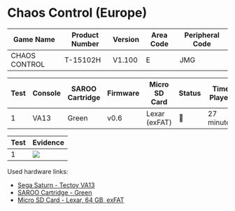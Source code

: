 # Chaos Control (Europe)

| Game Name     | Product Number | Version | Area Code | Peripheral Code |
| ------------- | -------------- | ------- | --------- | --------------- |
| CHAOS CONTROL | T-15102H       | V1.100  | E         | JMG             |

| Test | Console | SAROO Cartridge | Firmware | Micro SD Card | Status | Time Played |
| ---- | ------- | --------------- | -------- | ------------- | ------ | ----------- |
| 1    | VA13    | Green           | v0.6     | Lexar (exFAT) | :100:  | 27 minutes  |

| Test | Evidence                                                                                         |
| ---- | ------------------------------------------------------------------------------------------------ |
| 1    | [![](https://img.youtube.com/vi/l4YAX3wLpQ0/0.jpg)](https://www.youtube.com/watch?v=l4YAX3wLpQ0) |

Used hardware links:

- [Sega Saturn - Tectoy VA13](../../../../Info/Consoles/VA13/README.md)
- [SAROO Cartridge - Green](../../../../Info/Cartridges/RetroGameParadiseStore/1.32F/README.md)
- [Micro SD Card - Lexar, 64 GB, exFAT](../../../../Info/SdCards/Lexar/64GB/exfat/README.md)
